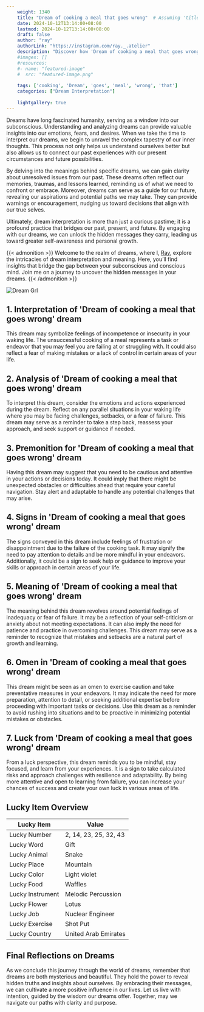 ```yaml
---
    weight: 1340
    title: "Dream of cooking a meal that goes wrong"  # Assuming 'title' column exists
    date: 2024-10-12T13:14:00+08:00
    lastmod: 2024-10-12T13:14:00+08:00
    draft: false
    author: "ray"
    authorLink: "https://instagram.com/ray._.atelier"
    description: "Discover how 'Dream of cooking a meal that goes wrong' can interpret your future and uncover its significant meanings in your life."
    #images: []
    #resources:
    #- name: "featured-image"
    #  src: "featured-image.png"
    
    tags: ['cooking', 'Dream', 'goes', 'meal', 'wrong', 'that']
    categories: ["Dream Interpretation"]
    
    lightgallery: true
---
```

    
Dreams have long fascinated humanity, serving as a window into our subconscious. Understanding and analyzing dreams can provide valuable insights into our emotions, fears, and desires. When we take the time to interpret our dreams, we begin to unravel the complex tapestry of our inner thoughts. This process not only helps us understand ourselves better but also allows us to connect our past experiences with our present circumstances and future possibilities.

By delving into the meanings behind specific dreams, we can gain clarity about unresolved issues from our past. These dreams often reflect our memories, traumas, and lessons learned, reminding us of what we need to confront or embrace. Moreover, dreams can serve as a guide for our future, revealing our aspirations and potential paths we may take. They can provide warnings or encouragement, nudging us toward decisions that align with our true selves.

Ultimately, dream interpretation is more than just a curious pastime; it is a profound practice that bridges our past, present, and future. By engaging with our dreams, we can unlock the hidden messages they carry, leading us toward greater self-awareness and personal growth.

{{< admonition >}}
Welcome to the realm of dreams, where I, [Ray](https://instagram.com/ray._.atelier), explore the intricacies of dream interpretation and meaning. Here, you’ll find insights that bridge the gap between your subconscious and conscious mind. Join me on a journey to uncover the hidden messages in your dreams.
{{< /admonition >}}

![Dream Grl](https://cdn.pixabay.com/photo/2017/11/02/03/35/gothic-2910057_1280.jpg "Dream Grl")

## 1. Interpretation of 'Dream of cooking a meal that goes wrong' dream
 This dream may symbolize feelings of incompetence or insecurity in your waking life. The unsuccessful cooking of a meal represents a task or endeavor that you may feel you are failing at or struggling with. It could also reflect a fear of making mistakes or a lack of control in certain areas of your life.

## 2. Analysis of 'Dream of cooking a meal that goes wrong' dream
 To interpret this dream, consider the emotions and actions experienced during the dream. Reflect on any parallel situations in your waking life where you may be facing challenges, setbacks, or a fear of failure. This dream may serve as a reminder to take a step back, reassess your approach, and seek support or guidance if needed.

## 3. Premonition for 'Dream of cooking a meal that goes wrong' dream
 Having this dream may suggest that you need to be cautious and attentive in your actions or decisions today. It could imply that there might be unexpected obstacles or difficulties ahead that require your careful navigation. Stay alert and adaptable to handle any potential challenges that may arise.

## 4. Signs in 'Dream of cooking a meal that goes wrong' dream
 The signs conveyed in this dream include feelings of frustration or disappointment due to the failure of the cooking task. It may signify the need to pay attention to details and be more mindful in your endeavors. Additionally, it could be a sign to seek help or guidance to improve your skills or approach in certain areas of your life.

## 5. Meaning of 'Dream of cooking a meal that goes wrong' dream
 The meaning behind this dream revolves around potential feelings of inadequacy or fear of failure. It may be a reflection of your self-criticism or anxiety about not meeting expectations. It can also imply the need for patience and practice in overcoming challenges. This dream may serve as a reminder to recognize that mistakes and setbacks are a natural part of growth and learning.

## 6. Omen in 'Dream of cooking a meal that goes wrong' dream
 This dream might be seen as an omen to exercise caution and take preventative measures in your endeavors. It may indicate the need for more preparation, attention to detail, or seeking additional expertise before proceeding with important tasks or decisions. Use this dream as a reminder to avoid rushing into situations and to be proactive in minimizing potential mistakes or obstacles.

## 7. Luck from 'Dream of cooking a meal that goes wrong' dream
 From a luck perspective, this dream reminds you to be mindful, stay focused, and learn from your experiences. It is a sign to take calculated risks and approach challenges with resilience and adaptability. By being more attentive and open to learning from failure, you can increase your chances of success and create your own luck in various areas of life.

## Lucky Item Overview
| Lucky Item          | Value              |
|---------------|--------------------|
| Lucky Number        | 2, 14, 23, 25, 32, 43  |
| Lucky Word          | Gift |
| Lucky Animal        | Snake |
| Lucky Place         | Mountain     |
| Lucky Color         | Light violet     |
| Lucky Food          | Waffles      |
| Lucky Instrument    | Melodic Percussion |
| Lucky Flower        | Lotus    |
| Lucky Job           | Nuclear Engineer       |
| Lucky Exercise      | Shot Put  |
| Lucky Country       | United Arab Emirates    |


##  Final Reflections on Dreams

As we conclude this journey through the world of dreams, remember that dreams are both mysterious and beautiful. They hold the power to reveal hidden truths and insights about ourselves. By embracing their messages, we can cultivate a more positive influence in our lives. Let us live with intention, guided by the wisdom our dreams offer. Together, may we navigate our paths with clarity and purpose.
